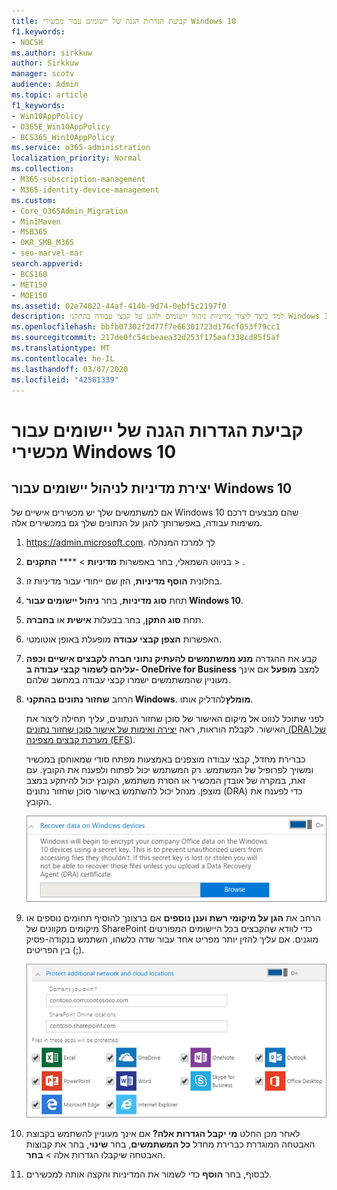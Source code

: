 ```yaml
---
title: קביעת הגדרות הגנה של יישומים עבור מכשירי Windows 10
f1.keywords:
- NOCSH
ms.author: sirkkuw
author: Sirkkuw
manager: scotv
audience: Admin
ms.topic: article
f1_keywords:
- Win10AppPolicy
- O365E_Win10AppPolicy
- BCS365_Win10AppPolicy
ms.service: o365-administration
localization_priority: Normal
ms.collection:
- M365-subscription-management
- M365-identity-device-management
ms.custom:
- Core_O365Admin_Migration
- MiniMaven
- MSB365
- OKR_SMB_M365
- seo-marvel-mar
search.appverid:
- BCS160
- MET150
- MOE150
ms.assetid: 02e74022-44af-414b-9d74-0ebf5c2197f0
description: למד כיצד ליצור מדיניות ניהול יישומים ולהגן על קבצי עבודה בהתקני Windows 10 האישיים של המשתמשים שלך.
ms.openlocfilehash: bbfb07302f2d77f7e66301723d176cf053f79cc1
ms.sourcegitcommit: 217de0fc54cbeaea32d253f175eaf338cd85f5af
ms.translationtype: MT
ms.contentlocale: he-IL
ms.lasthandoff: 03/07/2020
ms.locfileid: "42561339"
---
```

# <a name="set-application-protection-settings-for-windows-10-devices"></a>קביעת הגדרות הגנה של יישומים עבור מכשירי Windows 10

## <a name="create-an-app-management-policy-for-windows-10"></a>יצירת מדיניות לניהול יישומים עבור Windows 10

אם למשתמשים שלך יש מכשירים אישיים של Windows 10 שהם מבצעים דרכם משימות עבודה, באפשרותך להגן על הנתונים שלך גם במכשירים אלה.
  
1. <a href="https://go.microsoft.com/fwlink/p/?linkid=837890" target="_blank">https://admin.microsoft.com</a>. לך למרכז המנהלה 
    
2. בניווט השמאלי, בחר באפשרות **מדיניות** \> **** **התקנים** \> .

3. בחלונית **הוסף מדיניות**, הזן שם ייחודי עבור מדיניות זו. 
    
4. תחת **סוג מדיניות**, בחר **ניהול יישומים עבור Windows 10**.
    
5. תחת **סוג התקן**, בחר בבעלות **אישית** או **בחברה**.
    
6. האפשרות **הצפן קבצי עבודה** מופעלת באופן אוטומטי. 
    
7. קבע את ההגדרה **מנע ממשתמשים להעתיק נתוני חברה לקבצים אישיים וכפה עליהם לשמור קבצי עבודה ב- OneDrive for Business** למצב **מופעל** אם אינך מעוניין שהמשתמשים ישמרו קבצי עבודה במחשב שלהם. 
    
9. הרחב **שחזור נתונים בהתקני Windows**. **מומלץ**להדליק אותו.
    
    לפני שתוכל לנווט אל מיקום האישור של סוכן שחזור הנתונים, עליך תחילה ליצור את האישור. לקבלת הוראות, ראה [יצירה ואימות של אישור סוכן שחזור נתונים (DRA) של מערכת קבצים מצפינה (EFS](https://go.microsoft.com/fwlink/p/?linkid=853700)).
    
    כברירת מחדל, קבצי עבודה מוצפנים באמצעות מפתח סודי שמאוחסן במכשיר ומשויך לפרופיל של המשתמש. רק המשתמש יכול לפתוח ולפענח את הקובץ. עם זאת, במקרה של אובדן המכשיר או הסרת משתמש, הקובץ יכול להיתקע במצב מוצפן. מנהל יכול להשתמש באישור סוכן שחזור נתונים (DRA) כדי לפענח את הקובץ.
    
    ![Browse to Data Recovery Agent certificate.](../media/7d7d664f-b72f-4293-a3e7-d0fa7371366c.png)
  
10. הרחב את **הגן על מיקומי רשת וענן נוספים** אם ברצונך להוסיף תחומים נוספים או מיקומים מקוונים של SharePoint כדי לוודא שהקבצים בכל היישומים המפורטים מוגנים. אם עליך להזין יותר מפריט אחד עבור שדה כלשהו, השתמש בנקודה-פסיק (;) בין הפריטים.
    
    ![Expand Protect additional network and cloud locations, and enter domains or SharePoint Online sites you own.](../media/7afaa0c7-ba53-456d-8c61-312c45e09625.png)
  
11. לאחר מכן החלט **מי יקבל הגדרות אלה?** אם אינך מעוניין להשתמש בקבוצת האבטחה המוגדרת כברירת מחדל **כל המשתמשים**, בחר **שינוי**, בחר את קבוצות האבטחה שיקבלו הגדרות אלה \> **בחר**.
    
12. לבסוף, בחר **הוסף** כדי לשמור את המדיניות והקצה אותה למכשירים. 
